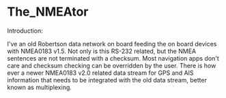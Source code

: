 # The_NMEAtor
 
Introduction:

I've an old Robertson data network on board feeding the on board devices with NMEA0183 v1.5. Not only is this RS-232 related, but the NMEA sentences are not terminated with a checksum. Most navigation apps don't care and checksum checking can be overridden by the user. There is how ever a newer NMEA0183 v2.0 related data stream for GPS and AIS information that needs to be integrated with the old data stream, better known as multiplexing.
